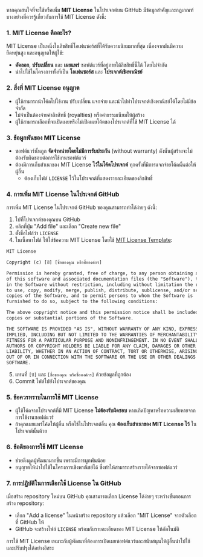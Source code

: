 หากคุณสนใจที่จะใช้หรือเพิ่ม **MIT License** ในโปรเจกต์บน GitHub มีข้อมูลสำคัญและกฎเกณฑ์บางอย่างที่ควรรู้เกี่ยวกับการใช้ MIT License ดังนี้:

### 1. **MIT License คืออะไร?**
MIT License เป็นหนึ่งในลิขสิทธิ์โอเพ่นซอร์สที่ได้รับความนิยมมากที่สุด เนื่องจากมันมีความยืดหยุ่นสูง และอนุญาตให้ผู้ใช้:
- **คัดลอก**, **ปรับเปลี่ยน** และ **เผยแพร่** ซอฟต์แวร์ที่อยู่ภายใต้ลิขสิทธิ์นี้ได้ โดยไม่จำกัด
- นำไปใช้ในโครงการทั้งที่เป็น **โอเพ่นซอร์ส** และ **โปรเจกต์เชิงพาณิชย์**

### 2. **สิ่งที่ MIT License อนุญาต**
- ผู้ใช้สามารถนำโค้ดไปใช้งาน ปรับเปลี่ยน แจกจ่าย และนำไปทำโปรเจกต์เชิงพาณิชย์ได้โดยไม่มีข้อจำกัด
- ไม่จำเป็นต้องจ่ายค่าลิขสิทธิ์ (royalties) หรือค่าธรรมเนียมให้ผู้สร้าง
- ผู้ใช้สามารถเลือกที่จะเปิดเผยหรือไม่เปิดเผยโค้ดของโปรเจกต์ที่ใช้ MIT License ได้

### 3. **ข้อผูกพันของ MIT License**
- ซอฟต์แวร์นั้นถูก **จัดจำหน่ายโดยไม่มีการรับประกัน** (without warranty) ดังนั้นผู้สร้างจะไม่ต้องรับผิดชอบต่อการใช้งานซอฟต์แวร์
- ต้องมีการเก็บสำเนาของ MIT License **ไว้ในโค้ดโปรเจกต์** ทุกครั้งที่มีการแจกจ่ายโค้ดนั้นต่อให้ผู้อื่น
  - ต้องเก็บไฟล์ `LICENSE` ไว้ในโปรเจกต์ที่แสดงรายละเอียดของลิขสิทธิ์

### 4. **การเพิ่ม MIT License ในโปรเจกต์ GitHub**
การเพิ่ม MIT License ในโปรเจกต์ GitHub ของคุณสามารถทำได้ง่ายๆ ดังนี้:
1. ไปที่โปรเจกต์ของคุณบน GitHub
2. คลิกที่ปุ่ม "Add file" และเลือก "Create new file"
3. ตั้งชื่อไฟล์ว่า `LICENSE`
4. ในเนื้อหาไฟล์ ให้ใส่ข้อความ MIT License โดยใช้ [MIT License Template](https://opensource.org/licenses/MIT):

```txt
MIT License

Copyright (c) [ปี] [ชื่อของคุณ หรือชื่อองค์กร]

Permission is hereby granted, free of charge, to any person obtaining a copy
of this software and associated documentation files (the "Software"), to deal
in the Software without restriction, including without limitation the rights
to use, copy, modify, merge, publish, distribute, sublicense, and/or sell
copies of the Software, and to permit persons to whom the Software is
furnished to do so, subject to the following conditions:

The above copyright notice and this permission notice shall be included in all
copies or substantial portions of the Software.

THE SOFTWARE IS PROVIDED "AS IS", WITHOUT WARRANTY OF ANY KIND, EXPRESS OR
IMPLIED, INCLUDING BUT NOT LIMITED TO THE WARRANTIES OF MERCHANTABILITY,
FITNESS FOR A PARTICULAR PURPOSE AND NONINFRINGEMENT. IN NO EVENT SHALL THE
AUTHORS OR COPYRIGHT HOLDERS BE LIABLE FOR ANY CLAIM, DAMAGES OR OTHER
LIABILITY, WHETHER IN AN ACTION OF CONTRACT, TORT OR OTHERWISE, ARISING FROM,
OUT OF OR IN CONNECTION WITH THE SOFTWARE OR THE USE OR OTHER DEALINGS IN THE
SOFTWARE.
```

5. แทนที่ `[ปี]` และ `[ชื่อของคุณ หรือชื่อองค์กร]` ด้วยข้อมูลที่ถูกต้อง
6. Commit ไฟล์ไปยังโปรเจกต์ของคุณ

### 5. **ข้อควรทราบในการใช้ MIT License**
- ผู้ใช้โค้ดจากโปรเจกต์ที่มี MIT License **ไม่ต้องรับผิดชอบ** หากเกิดปัญหาหรือความเสียหายจากการใช้งานซอฟต์แวร์
- ถ้าคุณเผยแพร่โค้ดให้ผู้อื่น หรือใช้ในโปรเจกต์อื่น คุณ **ต้องเก็บสำเนาของ MIT License ไว้** ในโปรเจกต์นั้นด้วย

### 6. **ข้อดีของการใช้ MIT License**
- ช่วยดึงดูดผู้พัฒนามากขึ้น เพราะมีการผูกพันน้อย
- อนุญาตให้นำไปใช้ในโครงการเชิงพาณิชย์ได้ ซึ่งทำให้สามารถสร้างรายได้จากซอฟต์แวร์

### 7. **การปฏิบัติในการเลือกใช้ License ใน GitHub**
เมื่อสร้าง repository ใหม่บน GitHub คุณสามารถเลือก License ได้ง่ายๆ ระหว่างขั้นตอนการสร้าง repository:
- เลือก "Add a license" ในหน้าสร้าง repository แล้วเลือก "MIT License" จากตัวเลือกที่ GitHub ให้
- GitHub จะสร้างไฟล์ `LICENSE` พร้อมกับรายละเอียดของ MIT License ให้อัตโนมัติ

การใช้ MIT License เหมาะกับผู้พัฒนาที่ต้องการเปิดเผยซอฟต์แวร์และสนับสนุนให้ผู้อื่นนำไปใช้และปรับปรุงได้อย่างอิสระ